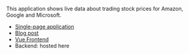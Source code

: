 This application shows live data about trading stock prices for Amazon, Google and Microsoft.

* [Single-page application](https://stocks.vlgdata.io/)
* [Blog post](https://blog.vlgdata.io/post/full_stack_data_engineering/)
* [Vue Frontend](https://github.com/datatrigger/stocks_frontend)
* Backend: hosted here